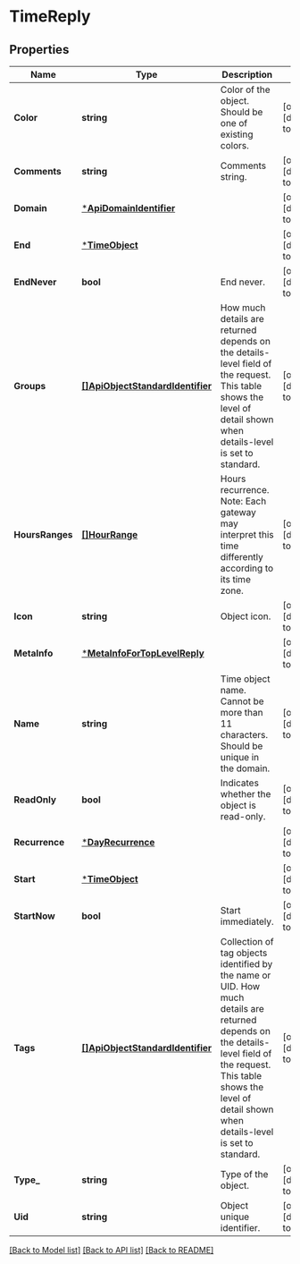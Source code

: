 # TimeReply

## Properties
Name | Type | Description | Notes
------------ | ------------- | ------------- | -------------
**Color** | **string** | Color of the object. Should be one of existing colors. | [optional] [default to null]
**Comments** | **string** | Comments string. | [optional] [default to null]
**Domain** | [***ApiDomainIdentifier**](ApiDomainIdentifier.md) |  | [optional] [default to null]
**End** | [***TimeObject**](TimeObject.md) |  | [optional] [default to null]
**EndNever** | **bool** | End never. | [optional] [default to null]
**Groups** | [**[]ApiObjectStandardIdentifier**](ApiObjectStandardIdentifier.md) | How much details are returned depends on the details-level field of the request. This table shows the level of detail shown when details-level is set to standard. | [optional] [default to null]
**HoursRanges** | [**[]HourRange**](HourRange.md) | Hours recurrence. Note: Each gateway may interpret this time differently according to its time zone. | [optional] [default to null]
**Icon** | **string** | Object icon. | [optional] [default to null]
**MetaInfo** | [***MetaInfoForTopLevelReply**](MetaInfoForTopLevelReply.md) |  | [optional] [default to null]
**Name** | **string** | Time object name. Cannot be more than 11 characters. Should be unique in the domain. | [optional] [default to null]
**ReadOnly** | **bool** | Indicates whether the object is read-only. | [optional] [default to null]
**Recurrence** | [***DayRecurrence**](DayRecurrence.md) |  | [optional] [default to null]
**Start** | [***TimeObject**](TimeObject.md) |  | [optional] [default to null]
**StartNow** | **bool** | Start immediately. | [optional] [default to null]
**Tags** | [**[]ApiObjectStandardIdentifier**](ApiObjectStandardIdentifier.md) | Collection of tag objects identified by the name or UID. How much details are returned depends on the details-level field of the request. This table shows the level of detail shown when details-level is set to standard. | [optional] [default to null]
**Type_** | **string** | Type of the object. | [optional] [default to null]
**Uid** | **string** | Object unique identifier. | [optional] [default to null]

[[Back to Model list]](../README.md#documentation-for-models) [[Back to API list]](../README.md#documentation-for-api-endpoints) [[Back to README]](../README.md)


